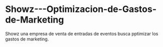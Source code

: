 # Showz---Optimizacion-de-Gastos-de-Marketing
Showz una empresa de venta de entradas de eventos busca pptimizar los gastos de marketing.  
